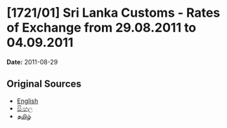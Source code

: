 # [1721/01] Sri Lanka Customs - Rates of Exchange from 29.08.2011 to 04.09.2011

**Date:** 2011-08-29

## Original Sources

- [English](https://documents.gov.lk/view/extra-gazettes/2011/8/1721-01_E.pdf)
- [සිංහල](https://documents.gov.lk/view/extra-gazettes/2011/8/1721-01_S.pdf)
- [தமிழ்](https://documents.gov.lk/view/extra-gazettes/2011/8/1721-01_T.pdf)
